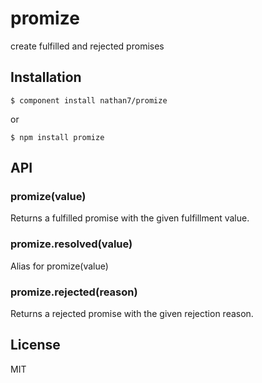 
# promize

  create fulfilled and rejected promises

## Installation

    $ component install nathan7/promize

  or

    $ npm install promize

## API

### promize(value)

  Returns a fulfilled promise with the given fulfillment value.

### promize.resolved(value)

  Alias for promize(value)

### promize.rejected(reason)

  Returns a rejected promise with the given rejection reason.

## License

  MIT
